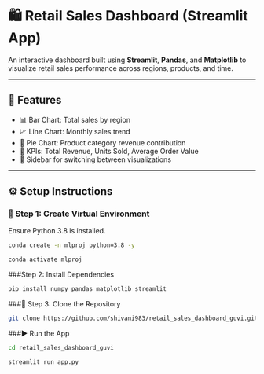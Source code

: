 # 🛍️ Retail Sales Dashboard (Streamlit App)

An interactive dashboard built using **Streamlit**, **Pandas**, and **Matplotlib** to visualize retail sales performance across regions, products, and time.

---

## 🚀 Features

- 📊 Bar Chart: Total sales by region  
- 📈 Line Chart: Monthly sales trend  
- 🥧 Pie Chart: Product category revenue contribution  
- 📌 KPIs: Total Revenue, Units Sold, Average Order Value  
- 🧭 Sidebar for switching between visualizations

---

## ⚙️ Setup Instructions

### 🐍 Step 1: Create Virtual Environment

Ensure Python 3.8 is installed.

```bash
conda create -n mlproj python=3.8 -y
```
```bash
conda activate mlproj
```
###Step 2: Install Dependencies
```bash
pip install numpy pandas matplotlib streamlit
```
###📁 Step 3: Clone the Repository
```bash
git clone https://github.com/shivani983/retail_sales_dashboard_guvi.git
```
###▶️ Run the App
```bash
cd retail_sales_dashboard_guvi
```
```bash
streamlit run app.py
```

